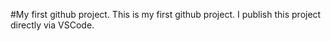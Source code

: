 #My first github project.
This is my first github project. I publish this project directly via VSCode.